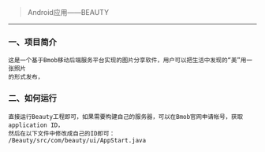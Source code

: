> Android应用——BEAUTY
-----------------------

### 一、项目简介
    这是一个基于Bmob移动后端服务平台实现的图片分享软件，用户可以把生活中发现的“美”用一张照片
    的形式发布，
    
### 二、如何运行
    直接运行Beauty工程即可，如果需要构建自己的服务器，可以在Bmob官网申请帐号，获取application ID，
    然后在以下文件中修改成自己的ID即可：
    /Beauty/src/com/beauty/ui/AppStart.java
    
